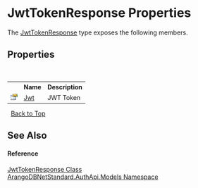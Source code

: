 # JwtTokenResponse Properties
 

The <a href="1d43fb43-a25e-eadc-da4e-b2708bdde475">JwtTokenResponse</a> type exposes the following members.


## Properties
&nbsp;<table><tr><th></th><th>Name</th><th>Description</th></tr><tr><td>![Public property](media/pubproperty.gif "Public property")</td><td><a href="34d5f034-b4e9-4b0e-a416-784ee8f6b9a1">Jwt</a></td><td>
JWT Token</td></tr></table>&nbsp;
<a href="#jwttokenresponse-properties">Back to Top</a>

## See Also


#### Reference
<a href="1d43fb43-a25e-eadc-da4e-b2708bdde475">JwtTokenResponse Class</a><br /><a href="d316c76b-6334-3924-1626-4e96ad7fc3c9">ArangoDBNetStandard.AuthApi.Models Namespace</a><br />